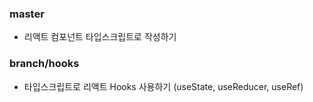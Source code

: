 

### master 
- 리액트 컴포넌트 타입스크립트로 작성하기


### branch/hooks
- 타입스크립트로 리액트 Hooks 사용하기 (useState, useReducer, useRef)


